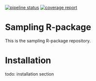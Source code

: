 [![pipeline status](https://git.kpmg.nl/DANI/packages/sampling/badges/master/pipeline.svg)](https://git.kpmg.nl/DANI/packages/sampling/commits/master)
[![coverage report](https://git.kpmg.nl/DANI/packages/sampling/badges/master/coverage.svg)](https://git.kpmg.nl/DANI/packages/sampling/commits/master)

    
# Sampling R-package
This is the sampling R-package repository.


# Installation
todo: installation section  
